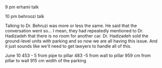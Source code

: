 9 pm erhami talk

10 pm behroozi talk

Talking to Dr. Behruzi was more or less the same. He said that the conversation went so... I mean, they had repeatedly mentioned to Dr. Hadizadeh that there is no room for another car. Dr. Hadizadeh sold the ground-level units with parking and so now we are all having this issue. And it just sounds like we'll need to get lawyers to handle all of this.

June 10
453 - 5 from pipe to pillar
483 -5 from wall to pillar
959 cm from pillar to wall
915 cm width of the parking

